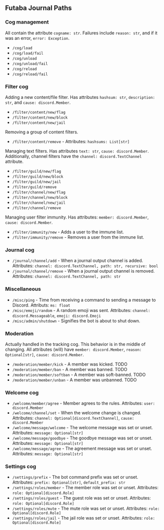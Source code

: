 ## Futaba Journal Paths
### Cog management
All contain the attribute `cogname: str`. Failures include `reason: str`, and if it was an error, `error: Exception`.
* `/cog/load`
* `/cog/load/fail`
* `/cog/unload`
* `/cog/unload/fail`
* `/cog/reload`
* `/cog/reload/fail`

### Filter cog
Adding a new content/file filter. Has attributes `hashsum: str`, `description: str`, and `cause: discord.Member`.
* `/filter/content/new/flag`
* `/filter/content/new/block`
* `/filter/content/new/jail`

Removing a group of content filters.
* `/filter/content/remove` - Attributes: `hashsums: List[str]`

Managing text filters. Has attributes `text: str`, `cause: discord.Member`.
Additionally, channel filters have the `channel: discord.TextChannel` attribute.
* `/filter/guild/new/flag`
* `/filter/guild/new/block`
* `/filter/guild/new/jail`
* `/filter/guild/remove`
* `/filter/channel/new/flag`
* `/filter/channel/new/block`
* `/filter/channel/new/jail`
* `/filter/channel/remove`

Managing user filter immunity. Has attributes: `member: discord.Member`, `cause: discord.Member`.
* `/filter/immunity/new` - Adds a user to the immune list.
* `/filter/immunity/remove` - Removes a user from the immune list.

### Journal cog
* `/journal/channel/add` - When a journal output channel is added. Attributes: `channel: discord.TextChannel, path: str, recursive: bool`
* `/journal/channel/remove` - When a journal output channel is removed. Attributes: `channel: discord.TextChannel, path: str`

### Miscellaneous
* `/misc/ping` - Time from receiving a command to sending a message to Discord. Attributs: `ms: float`
* `/misc/emoji/random` - A random emoji was sent. Attributes: `channel: discord.Messageable`, `emoji: discord.Emoji`
* `/misc/admin/shutdown` - Signifies the bot is about to shut down.

### Moderation
Actually handled in the tracking cog. This behavior is in the middle of changing.
All attributes (will) have `member: discord.Member`, `reason: Optional[str]`, `cause: discord.Member`.
* `/moderation/member/kick` - A member was kicked. TODO
* `/moderation/member/ban` - A member was banned. TODO
* `/moderation/member/softban` - A member was soft-banned. TODO
* `/moderation/member/unban` - A member was unbanned. TODO

### Welcome cog
* `/welcome/member/agree` - Member agrees to the rules. Attributes: `user: discord.Member`
* `/welcome/channel/set` - When the welcome change is changed. Attributes: `channel: Optional[discord.TextChannel]`, `cause: discord.Member`
* `/welcome/message/welcome` - The welcome message was set or unset. Attributes: `message: Optional[str]`
* `/welcome/message/goodbye` - The goodbye message was set or unset. Attributes: `message: Optional[str]`
* `/welcome/message/agree` - The agreement message was set or unset. Attributes: `message: Optional[str]`

### Settings cog
* `/settings/prefix` - The bot command prefix was set or unset. Attributes: `prefix: Optional[str]`, `default_prefix: str`
* `/settings/roles/member` - The member role was set or unset. Attributes: `role: Optional[discord.Role]`
* `/settings/roles/guest` - The guest role was set or unset. Attributes: `role: Optional[discord.Role]`
* `/settings/roles/mute` - The mute role was set or unset. Attributes: `role: Optional[discord.Role]`
* `/settings/roles/jail` - The jail role was set or unset. Attributes: `role: Optional[discord.Role]`
